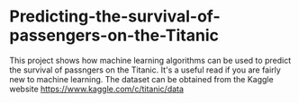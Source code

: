 # Predicting-the-survival-of-passengers-on-the-Titanic
This project shows how machine learning algorithms can be used to predict the survival of passngers on the Titanic.
It's a useful read if you are fairly new to machine learning.
The dataset can be obtained from the Kaggle website https://www.kaggle.com/c/titanic/data
